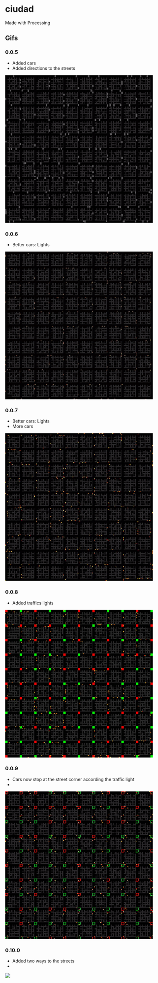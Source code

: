 # ciudad

Made with Processing

## Gifs

### 0.0.5

- Added cars
- Added directions to the streets

![](docs/0.0.5.gif)

### 0.0.6

- Better cars: Lights

![](docs/0.0.6.gif)

### 0.0.7

- Better cars: Lights
- More cars

![](docs/0.0.7.gif)

### 0.0.8

- Added traffics lights

![](docs/0.0.8.gif)

### 0.0.9

- Cars now stop at the street corner according the traffic light
- 

![](docs/0.0.9.gif)

### 0.10.0

- Added two ways to the streets
- 

![](docs/0.1.0.gif)


